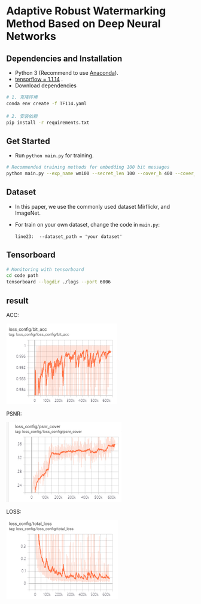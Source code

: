 # Adaptive Robust Watermarking Method Based on Deep Neural Networks



## Dependencies and Installation
- Python 3 (Recommend to use [Anaconda](https://www.anaconda.com/download/#linux)).
- [tensorflow = 1.1.14](https://www.tensorflow.org/) .
- Download dependencies

~~~bash
# 1. 克隆环境
conda env create -f TF114.yaml

# 2. 安装依赖
pip install -r requirements.txt
~~~




## Get Started
- Run `python main.py` for training.

~~~bash
# Recommended training methods for embedding 100 bit messages
python main.py --exp_name wm100 --secret_len 100 --cover_h 400 --cover_w 400 --num_epochs 200 --batch_size 4 --lr .0001 --dataset_path /home/Dataset/train/mirflickr --loss_lpips_ratio 1.5 --loss_mse_ratio 2 --loss_secret_ratio 3.5 --GPU 0 --damping_end 0.2
~~~



## Dataset
- In this paper, we use the commonly used dataset Mirflickr, and ImageNet.

- For train on your own dataset, change the code in `main.py`:

    `line23:  --dataset_path = 'your dataset' ` 



##  Tensorboard

~~~bash
# Monitoring with tensorboard
cd code path
tensorboard --logdir ./logs --port 6006
~~~



## result

ACC:

![ACC](.\result\ACC.png)

PSNR:

![ACC](.\result\PSNR.png)



LOSS:

![ACC](.\result\loss.png)
